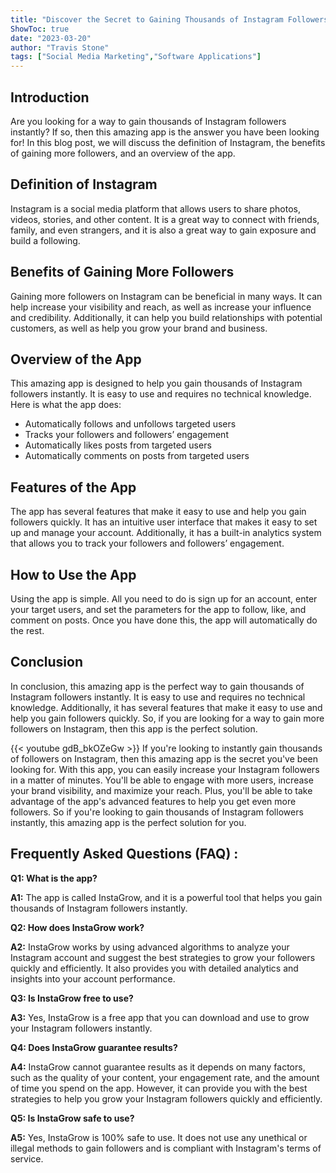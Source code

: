 ```yaml
---
title: "Discover the Secret to Gaining Thousands of Instagram Followers Instantly with This Amazing App!"
ShowToc: true 
date: "2023-03-20"
author: "Travis Stone" 
tags: ["Social Media Marketing","Software Applications"]
---
```

## Introduction 

Are you looking for a way to gain thousands of Instagram followers instantly? If so, then this amazing app is the answer you have been looking for! In this blog post, we will discuss the definition of Instagram, the benefits of gaining more followers, and an overview of the app. 

## Definition of Instagram 

Instagram is a social media platform that allows users to share photos, videos, stories, and other content. It is a great way to connect with friends, family, and even strangers, and it is also a great way to gain exposure and build a following. 

## Benefits of Gaining More Followers 

Gaining more followers on Instagram can be beneficial in many ways. It can help increase your visibility and reach, as well as increase your influence and credibility. Additionally, it can help you build relationships with potential customers, as well as help you grow your brand and business. 

## Overview of the App 

This amazing app is designed to help you gain thousands of Instagram followers instantly. It is easy to use and requires no technical knowledge. Here is what the app does: 

* Automatically follows and unfollows targeted users 
* Tracks your followers and followers’ engagement 
* Automatically likes posts from targeted users 
* Automatically comments on posts from targeted users 

## Features of the App 

The app has several features that make it easy to use and help you gain followers quickly. It has an intuitive user interface that makes it easy to set up and manage your account. Additionally, it has a built-in analytics system that allows you to track your followers and followers’ engagement. 

## How to Use the App 

Using the app is simple. All you need to do is sign up for an account, enter your target users, and set the parameters for the app to follow, like, and comment on posts. Once you have done this, the app will automatically do the rest. 

## Conclusion 

In conclusion, this amazing app is the perfect way to gain thousands of Instagram followers instantly. It is easy to use and requires no technical knowledge. Additionally, it has several features that make it easy to use and help you gain followers quickly. So, if you are looking for a way to gain more followers on Instagram, then this app is the perfect solution.

{{< youtube gdB_bkOZeGw >}} 
If you're looking to instantly gain thousands of followers on Instagram, then this amazing app is the secret you've been looking for. With this app, you can easily increase your Instagram followers in a matter of minutes. You'll be able to engage with more users, increase your brand visibility, and maximize your reach. Plus, you'll be able to take advantage of the app's advanced features to help you get even more followers. So if you're looking to gain thousands of Instagram followers instantly, this amazing app is the perfect solution for you.

## Frequently Asked Questions (FAQ) :
**Q1: What is the app?**

**A1:** The app is called InstaGrow, and it is a powerful tool that helps you gain thousands of Instagram followers instantly. 

**Q2: How does InstaGrow work?**

**A2:** InstaGrow works by using advanced algorithms to analyze your Instagram account and suggest the best strategies to grow your followers quickly and efficiently. It also provides you with detailed analytics and insights into your account performance. 

**Q3: Is InstaGrow free to use?**

**A3:** Yes, InstaGrow is a free app that you can download and use to grow your Instagram followers instantly. 

**Q4: Does InstaGrow guarantee results?**

**A4:** InstaGrow cannot guarantee results as it depends on many factors, such as the quality of your content, your engagement rate, and the amount of time you spend on the app. However, it can provide you with the best strategies to help you grow your Instagram followers quickly and efficiently. 

**Q5: Is InstaGrow safe to use?**

**A5:** Yes, InstaGrow is 100% safe to use. It does not use any unethical or illegal methods to gain followers and is compliant with Instagram's terms of service.


